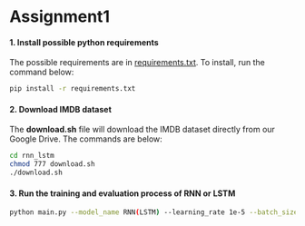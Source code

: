 # Assignment1

#### 1. Install possible python requirements

The possible requirements are in [requirements.txt](./requirements.txt). To install, run the command below:

```bash
pip install -r requirements.txt
```

#### 2. Download IMDB dataset

The **download.sh** file will download the IMDB dataset directly from our Google Drive. The commands are below:

```bash
cd rnn_lstm
chmod 777 download.sh
./download.sh
```

#### 3. Run the training and evaluation process of RNN or LSTM

```bash
python main.py --model_name RNN(LSTM) --learning_rate 1e-5 --batch_size 32 --num_layers 1 --embedding_dim 512 --epochs 20 --hidden_dim 64 --bidirectional True
```
